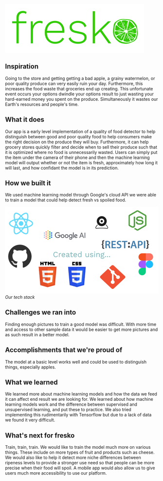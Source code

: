 ![fresko](https://github.com/jasmine-dragons/fresko/raw/main/frontend/public/logo.png)

## Inspiration
Going to the store and getting getting a bad apple, a grainy watermelon, or poor quality produce can very easily ruin your day. Furthermore, this increases the food waste that groceries end up creating. This unfortunate event occurs your options dwindle your options result to just wasting your hard-earned money you spent on the produce. Simultaneously it wastes our Earth's resources and people's time.

## What it does
Our app is a early level implementation of a quality of food detector to help distinguish between good and poor quality food to help consumers make the right decision on the produce they will buy. Furthermore, it can help grocery stores quickly filter and decide when to sell their produce such that it is optimized where no food is unnecessarily wasted. Users can simply put the item under the camera of their phone and then the machine learning model will output whether or not the item is fresh, approximately how long it will last, and how confidant the model is in its prediction.

## How we built it
We used machine learning model through Google's cloud API we were able to train a model that could help detect fresh vs spoiled food.

![tech stack](https://github.com/jasmine-dragons/fresko/raw/main/frontend/public/tech%20stack.png)
*Our tech stack*

## Challenges we ran into
Finding enough pictures to train a good model was difficult. With more time and access to other sample data it would be easier to get more pictures and as such result in a better model.

## Accomplishments that we're proud of
The model at a basic level works well and could be used to distinguish things, especially apples. 

## What we learned
We learned more about machine learning models and how the data we feed it can affect end result we are looking for. We learned about how machine learning models work and the difference between supervised and unsupervised learning, and put these to practice. We also tried implementing this rudimentarily with Tensorflow but due to a lack of data we found it very difficult.

## What's next for fresko
Train, train, train. We would like to train the model much more on various things. These include on more types of fruit and products such as cheese. We would also like to help it detect more niche differences between ripeness levels to provide a stronger use need so that people can be more precise when their food will spoil. A mobile app would also allow us to give users much more accessibility to use our platform. 

